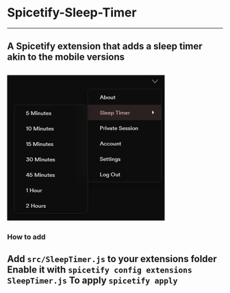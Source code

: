 # Spicetify-Sleep-Timer
---
## A Spicetify extension that adds a sleep timer akin to the mobile versions
![Example](https://raw.githubusercontent.com/p0rtL6/Spicetify-Sleep-Timer/main/img/example.png)
---
### How to add
Add `src/SleepTimer.js` to your extensions folder
Enable it with `spicetify config extensions SleepTimer.js`
To apply `spicetify apply`
---
